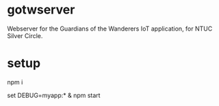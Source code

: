 # gotwserver
Webserver for the Guardians of the Wanderers IoT application, for NTUC Silver Circle.

# setup
npm i

set DEBUG=myapp:* & npm start
